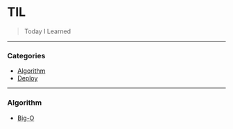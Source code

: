 # TIL

> Today I Learned

---

### Categories

* [Algorithm](#Algorithm)
* [Deploy](#amplify)

---

### Algorithm

- [Big-O](Algorithm/big-O.md)

